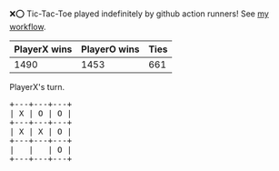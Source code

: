 :x::o: Tic-Tac-Toe played indefinitely by github action runners! See [my workflow](.github/workflows/play.yaml).

|PlayerX wins|PlayerO wins|Ties|
|-|-|-|
|1490|1453|661|

PlayerX's turn.

<pre>
+---+---+---+
| X | O | O |
+---+---+---+
| X | X | O |
+---+---+---+
|   |   | O |
+---+---+---+
</pre>
